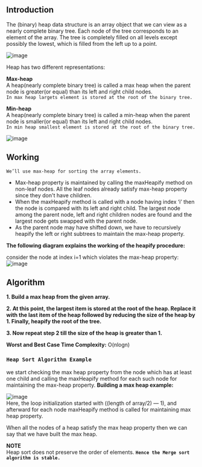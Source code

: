 ## Introduction

The (binary) heap data structure is an array object that we can view as a nearly complete binary tree. Each node of the tree corresponds to an element of the array. The tree is completely filled on all levels except possibly the lowest, which is filled from the left up to a point.

![image](https://miro.medium.com/max/786/1*IJDDOZOsFGLpf445qo1XKw.png)

Heap has two different representations:

**Max-heap**<br>
A heap(nearly complete binary tree) is called a max heap when the parent node is greater(or equal) than its left and right child nodes.<br>
``In max heap largets element is stored at the root of the binary tree.``<br>

**Min-heap**<br>
A heap(nearly complete binary tree) is called a min-heap when the parent node is smaller(or equal) than its left and right child nodes.<br/>
``In min heap smallest element is stored at the root of the binary tree.``

![image](https://miro.medium.com/max/828/1*02r6G-ho8DPnfiaOIHA2OA.png)
## Working
``We’ll use max-heap for sorting the array elements.``
- Max-heap property is maintained by calling the maxHeapify method on non-leaf nodes. All the leaf nodes already satisfy max-heap property since they don't have children.
- When the maxHeapify method is called with a node having index ‘i’ then the node is compared with its left and right child. The largest node among the parent node, left and right children nodes are found and the largest node gets swapped with the parent node.
- As the parent node may have shifted down, we have to recursively heapify the left or right subtrees to maintain the max-heap property.


**The following diagram explains the working of the heapify procedure:**

consider the node at index i=1 which violates the max-heap property:
![image](https://miro.medium.com/max/828/1*PgI5y2OIcg2FFHNTdjEyWA.png)<br/>

## Algorithm


**1. Build a max heap from the given array.**

**2. At this point, the largest item is stored at the root of the heap. Replace it with the last item of the heap followed by reducing the size of the heap by 1. Finally, heapify the root of the tree.**

**3. Now repeat step 2 till the size of the heap is greater than 1.**

**Worst and Best Case Time Complexity:** O(nlogn)

### ``Heap Sort Algorithm Example``<br/>

 we start checking the max heap property from the node which has at least one child and calling the maxHeapify method for each such node for maintaining the max-heap property.
**Building a max heap example:**

![image](https://miro.medium.com/max/828/1*6g4hDPjFz4aEAx6N2ntiZQ.png)<br/>
Here, the loop initialization started with ((length of array/2) — 1), and afterward for each node maxHeapify method is called for maintaining max heap property.

When all the nodes of a heap satisfy the max heap property then we can say that we have built the max heap.

**NOTE**<br/>
Heap sort does not preserve the order of elements.
**``Hence the Merge sort algorithm is stable.``**
